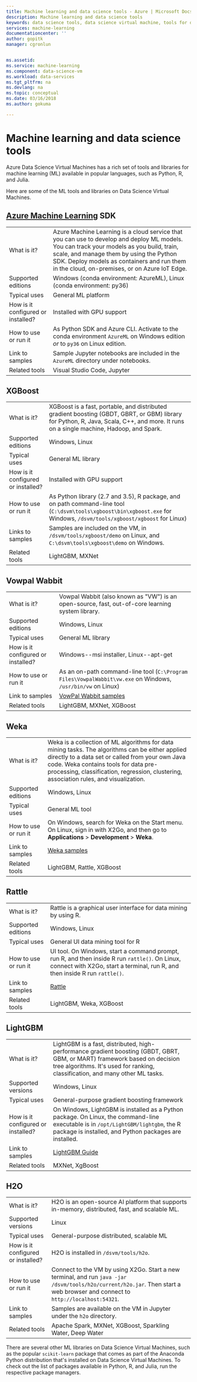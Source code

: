 ```yaml
---
title: Machine learning and data science tools - Azure | Microsoft Docs
description: Machine learning and data science tools
keywords: data science tools, data science virtual machine, tools for data science, linux data science
services: machine-learning
documentationcenter: ''
author: gopitk
manager: cgronlun


ms.assetid: 
ms.service: machine-learning
ms.component: data-science-vm
ms.workload: data-services
ms.tgt_pltfrm: na
ms.devlang: na
ms.topic: conceptual
ms.date: 03/16/2018
ms.author: gokuma

---
```


# Machine learning and data science tools
Azure Data Science Virtual Machines has a rich set of tools and libraries for machine learning (ML) available in popular languages, such as Python, R, and Julia. 

Here are some of the ML tools and libraries on Data Science Virtual Machines. 

## [Azure Machine Learning](https://docs.microsoft.com/azure/machine-learning/service/overview-what-is-azure-ml) SDK
|    |           |
| ------------- | ------------- |
| What is it?   |   Azure Machine Learning is a cloud service that you can use to develop and deploy ML models. You can track your models as you build, train, scale, and manage them by using the Python SDK. Deploy models as containers and run them in the cloud, on-premises, or on Azure IoT Edge.   |
| Supported editions     | Windows (conda environment: AzureML), Linux (conda environment: py36)    |
| Typical uses      | General ML platform      |
| How is it configured or installed?      |  Installed with GPU support   |
| How to use or run it      | As Python SDK and Azure CLI. Activate to the conda environment `AzureML` on Windows edition *or* to `py36` on Linux edition.      |
| Link to samples      | Sample Jupyter notebooks are included in the `AzureML` directory under notebooks.  |
| Related tools      | Visual Studio Code, Jupyter   |

## XGBoost 
|    |           |
| ------------- | ------------- |
| What is it?   |    XGBoost is a fast, portable, and distributed gradient boosting (GBDT, GBRT, or GBM) library for Python, R, Java, Scala, C++, and more. It runs on a single machine, Hadoop, and Spark.    |
| Supported editions     | Windows, Linux     |
| Typical uses      | General ML library      |
| How is it configured or installed?      |  Installed with GPU support   |
| How to use or run it      | As Python library (2.7 and 3.5), R package, and on path command-line tool (`C:\dsvm\tools\xgboost\bin\xgboost.exe` for Windows, `/dsvm/tools/xgboost/xgboost` for Linux)    |
| Links to samples      | Samples are included on the VM, in `/dsvm/tools/xgboost/demo` on Linux, and `C:\dsvm\tools\xgboost\demo` on Windows.   |
| Related tools      | LightGBM, MXNet   |



## Vowpal Wabbit
|    |           |
| ------------- | ------------- |
| What is it?   |   Vowpal Wabbit (also known as "VW") is an open-source, fast, out-of-core learning system library.    |
| Supported editions     | Windows, Linux     |
| Typical uses      | General ML library      |
| How is it configured or installed?      |  Windows--msi installer, Linux--apt-get |
| How to use or run it      | As an on-path command-line tool (`C:\Program Files\VowpalWabbit\vw.exe` on Windows, `/usr/bin/vw` on Linux)    |
| Link to samples      | [VowPal Wabbit samples](https://github.com/JohnLangford/vowpal_wabbit/wiki/Examples) |
| Related tools      |LightGBM, MXNet, XGBoost   |


## Weka
|    |           |
| ------------- | ------------- |
| What is it?   |  Weka is a collection of ML algorithms for data mining tasks. The algorithms can be either applied directly to a data set or called from your own Java code. Weka contains tools for data pre-processing, classification, regression, clustering, association rules, and visualization. |
| Supported editions     | Windows, Linux     |
| Typical uses      | General ML tool     |
| How to use or run it      | On Windows, search for Weka on the Start menu. On Linux, sign in with X2Go, and then go to **Applications** > **Development** > **Weka**. |
| Link to samples      | [Weka samples](http://www.cs.waikato.ac.nz/ml/weka/documentation.html) |
| Related tools      |LightGBM, Rattle, XGBoost   |

## Rattle
|    |           |
| ------------- | ------------- |
| What is it?   |   Rattle is a graphical user interface for data mining by using R.   |
| Supported editions     | Windows, Linux     |
| Typical uses      | General UI data mining tool for R    |
| How to use or run it      | UI tool. On Windows, start a command prompt, run R, and then inside R run `rattle()`. On Linux, connect with X2Go, start a terminal, run R, and then inside R run `rattle()`. |
| Link to samples      | [Rattle](https://togaware.com/onepager/) |
| Related tools      |LightGBM, Weka, XGBoost   |

## LightGBM
|    |           |
| ------------- | ------------- |
| What is it?   | LightGBM is a fast, distributed, high-performance gradient boosting (GBDT, GBRT, GBM, or MART) framework based on decision tree algorithms. It's used for ranking, classification, and many other ML tasks.    |
| Supported versions      | Windows, Linux    |
| Typical uses      | General-purpose gradient boosting framework      |
| How is it configured or installed?      | On Windows, LightGBM is installed as a Python package. On Linux, the command-line executable is in `/opt/LightGBM/lightgbm`, the R package is installed, and Python packages are installed.     |
| Link to samples      | [LightGBM Guide](https://github.com/Microsoft/LightGBM/tree/master/examples/python-guide)   |
| Related tools      | MXNet, XgBoost  |

## H2O
|    |           |
| ------------- | ------------- |
| What is it?   | H2O is an open-source AI platform that supports in-memory, distributed, fast, and scalable ML.  |
| Supported versions      | Linux   |
| Typical uses      | General-purpose distributed, scalable ML   |
| How is it configured or installed?      | H2O is installed in `/dsvm/tools/h2o`.      |
| How to use or run it      | Connect to the VM by using X2Go. Start a new terminal, and run `java -jar /dsvm/tools/h2o/current/h2o.jar`. Then start a web browser and connect to `http://localhost:54321`.      |
| Link to samples      | Samples are available on the VM in Jupyter under the `h2o` directory.      |
| Related tools      | Apache Spark, MXNet, XGBoost, Sparkling Water, Deep Water    |

There are several other ML libraries on Data Science Virtual Machines, such as the popular `scikit-learn` package that comes as part of the Anaconda Python distribution that's installed on Data Science Virtual Machines. To check out the list of packages available in Python, R, and Julia, run the respective package managers.

